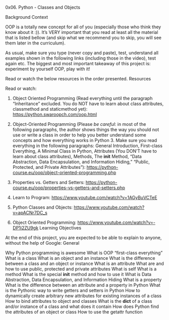 0x06. Python - Classes and Objects

Background Context

OOP is a totally new concept for all of you (especially those who think they know about it :)). It’s VERY important that you read at least all the material that is listed bellow (and skip what we recommend you to skip, you will see them later in the curriculum).

As usual, make sure you type (never copy and paste), test, understand all examples shown in the following links (including those in the video), test again etc. The biggest and most important takeaway of this project is: experiment by yourself OOP, play with it!

Read or watch the below resources in the order presented. Resources

Read or watch:

1. Object Oriented Programming (Read everything until the paragraph “Inheritance” excluded. You do NOT have to learn about class attributes, classmethod and staticmethod yet): https://python.swaroopch.com/oop.html

2. Object-Oriented Programming (Please *be careful*: in most of the following paragraphs, the author shows things the way you should not use or write a class in order to help you better understand some concepts and how everything works in Python 3. Make sure you read everything in the following paragraphs: General Introduction, First-class Everything, A Minimal Class in Python, Attributes (You DON’T have to learn about class attributes), Methods, The __init__ Method, “Data Abstraction, Data Encapsulation, and Information Hiding,” “Public, Protected, and Private Attributes”): https://python-course.eu/oop/object-oriented-programming.php
3. Properties vs. Getters and Setters: https://python-course.eu/oop/properties-vs-getters-and-setters.php
4. Learn to Program: https://www.youtube.com/watch?v=1AGyBuVCTeE
5. Python Classes and Objects: https://www.youtube.com/watch?v=apACNr7DC_s
6. Object Oriented Programming: https://www.youtube.com/watch?v=-DP1i2ZU9gk
Learning Objectives

At the end of this project, you are expected to be able to explain to anyone, without the help of Google: General

Why Python programming is awesome
What is OOP
“first-class everything”
What is a class
What is an object and an instance
What is the difference between a class and an object or instance
What is an attribute
What are and how to use public, protected and private attributes
What is self
What is a method
What is the special __init__ method and how to use it
What is Data Abstraction, Data Encapsulation, and Information Hiding
What is a property
What is the difference between an attribute and a property in Python
What is the Pythonic way to write getters and setters in Python
How to dynamically create arbitrary new attributes for existing instances of a class
How to bind attributes to object and classes
What is the __dict__ of a class and/or instance of a class and what does it contain
How does Python find the attributes of an object or class
How to use the getattr function
